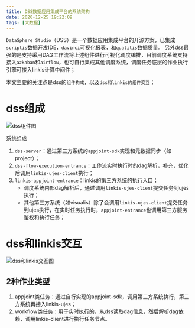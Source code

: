 ```yaml
---
title: DSS数据应用集成平台的系统架构
date: 2020-12-25 19:22:09
tags: [大数据]
---
```

`DataSphere Studio`（DSS）是一个数据应用集成平台的开源方案，已集成`scriptis`数据开发IDE，`davinci`可视化报表，和`qualitis`数据质量。
另外dss最强的是支持采用DAG工作流将上述组件进行可视化调度编排，目前调度系统支持接入`azkaban`和`airflow`，也可自行集成其他调度系统，调度任务底层的作业执行引擎可接入linkis计算中间件；

本文主要的关注点是dss的`组件构成`，以及`dss和linkis的组件交互`；
<!-- more -->
# dss组成
![dss组件图](dss-component.png)

系统组成
1. `dss-server`：通过第三方系统的`appjoint-sdk`实现和元数据同步（如project）；
2. `dss-flow-execution-entrance`：工作流实时执行时的dag解析，补充，优化后调用`linkis-ujes-client`执行；
3. `linkis-appjoint-entrance`：linkis的第三方系统的执行入口；
   * 调度系统内部dag解析后，通过调用`linkis-ujes-client`提交任务到ujes执行；
   * 其他第三方系统（如visualis）除了会调用`linkis-ujes-client`提交任务到ujes执行，在实时任务执行时，`appjoint-entrance`也调用第三方服务鉴权和执行任务；

# dss和linkis交互
![dss和linkis交互图](dss.png)

## 2种作业类型
1. appjoint类任务：通过自行实现的appjoint-sdk，调用第三方系统执行，第三方系统再接入linkis-ujes；
2. workflow类任务：用于实时执行的，从dss读取dag信息，然后解析dag依赖，调用linkis-client进行执行任务节点。